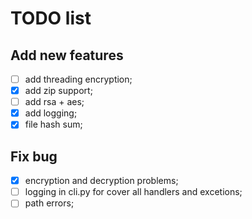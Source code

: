 # TODO list

## Add new features
- [ ] add threading encryption;
- [x] add zip support;
- [ ] add rsa + aes;
- [x] add logging;
- [x] file hash sum;

## Fix bug
- [x] encryption and decryption problems;
- [ ] logging in cli.py for cover all handlers and excetions;
- [ ] path errors;
